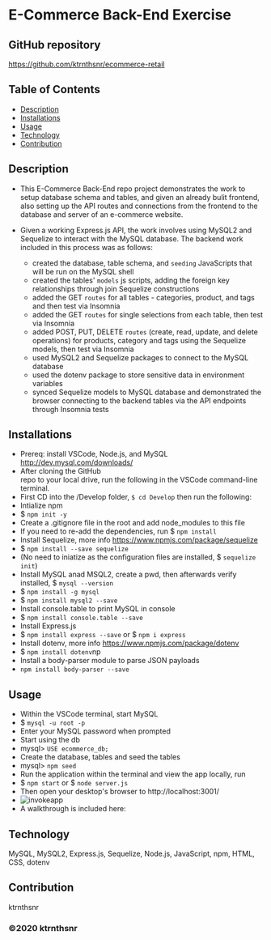 # E-Commerce Back-End Exercise

## GitHub repository
https://github.com/ktrnthsnr/ecommerce-retail


## Table of Contents
* [Description](#description)
* [Installations](#installations)
* [Usage](#usage)
* [Technology](#technology)
* [Contribution](#contribution)

## Description
- This E-Commerce Back-End repo project demonstrates the work to setup database schema and tables, and given an already bulit frontend, also setting up the API routes and connections from the frontend to the database and server of an e-commerce website. 

- Given a working Express.js API, the work involves using MySQL2 and Sequelize to interact with the MySQL database. The backend work included in this process was as follows:
    - created the database, table schema, and `seeding` JavaScripts that will be run on the MySQL shell
    - created the tables' `models` js scripts, adding the foreign key relationships through join Sequelize constructions
    - added the GET `routes` for all tables - categories, product, and tags and then test via Insomnia
    - added the GET `routes` for single selections from each table, then test via Insomnia
    - added POST, PUT, DELETE `routes` (create, read, update, and delete operations) for products, category and tags using the Sequelize models, then test via Insomnia
    - used MySQL2 and Sequelize packages to connect to the MySQL database
    - used the dotenv package to store sensitive data in environment variables
    - synced Sequelize models to MySQL database and demonstrated the browser connecting to the backend tables via the API endpoints through Insomnia tests

## Installations
- Prereq: install VSCode, Node.js, and MySQL http://dev.mysql.com/downloads/
- After cloning the GitHub repo to your local drive, run the following in the VSCode command-line terminal. 
- First CD into the /Develop folder, `$ cd Develop` then run the following:
- Intialize npm
- $ `npm init -y`
- Create a .gitignore file in the root and add node_modules to this file
- If you need to re-add the dependencies, run $ `npm install`
- Install Sequelize, more info https://www.npmjs.com/package/sequelize
- $ `npm install --save sequelize`
- (No need to iniatize as the configuration files are installed, $ `sequelize init`)
- Install MySQL anad MSQL2, create a pwd, then afterwards verify installed, $ `mysql --version`
- $ `npm install -g mysql`
- $ `npm install mysql2 --save`
- Install console.table to print MySQL in console
- $ `npm install console.table --save`
- Install Express.js
- $ `npm install express --save` or $ `npm i express`
- Install dotenv, more info https://www.npmjs.com/package/dotenv
- $ `npm install dotenv`np
- Install a body-parser module to parse JSON payloads
- `npm install body-parser --save`


## Usage
- Within the VSCode terminal, start MySQL
-   $ `mysql -u root -p`
- Enter your MySQL password when prompted
- Start using the db
-   mysql> `USE ecommerce_db;`
- Create the database, tables and seed the tables
-   mysql> `npm seed`
- Run the application within the terminal and view the app locally, run
-   $ `npm start` or $ `node server.js`
- Then open your desktop's browser to http://localhost:3001/
- ![invokeapp](./img/<insert>.jpg "Start application")
- A walkthrough is included here:
<insert walkthrough link>

## Technology
MySQL, MySQL2, Express.js, Sequelize, Node.js, JavaScript, npm, HTML, CSS, dotenv

## Contribution
ktrnthsnr

### ©️2020 ktrnthsnr
